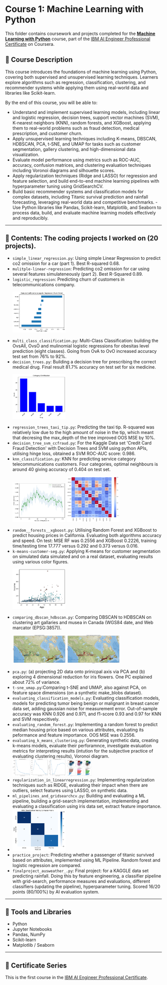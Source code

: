 # Course 1: Machine Learning with Python

This folder contains coursework and projects completed for the **[Machine Learning with Python](https://www.coursera.org/learn/machine-learning-with-python?specialization=ai-engineer)** course, part of the [IBM AI Engineer Professional Certificate](https://www.coursera.org/professional-certificates/ai-engineer) on Coursera.

## 🧠 Course Description

This course introduces the foundations of machine learning using Python, covering both supervised and unsupervised learning techniques. Learners explore algorithms such as regression, classification, clustering, and recommender systems while applying them using real-world data and libraries like Scikit-learn.

By the end of this course, you will be able to:

- Understand and implement supervised learning models, including linear and logistic regression, decision trees, support vector machines (SVM), K-nearest neighbors (KNN), random forests, and XGBoost, applying them to real-world problems such as fraud detection, medical prescription, and customer churn.
- Apply unsupervised learning techniques including K-means, DBSCAN, HDBSCAN, PCA, t-SNE, and UMAP for tasks such as customer segmentation, gallery clustering, and high-dimensional data visualization.
- Evaluate model performance using metrics such as ROC-AUC, accuracy, confusion matrices, and clustering evaluation techniques including Voronoi diagrams and silhouette scores.
- Apply regularization techniques (Ridge and LASSO) for regression and feature selection, and build end-to-end machine learning pipelines with hyperparameter tuning using GridSearchCV.
- Build basic recommender systems and classification models for complex datasets, including Titanic survival prediction and rainfall forecasting, leveraging real-world data and competitive benchmarks.
-Use Python libraries like Pandas, Scikit-learn, Matplotlib, and Seaborn to process data, build, and evaluate machine learning models effectively and reproducibly.

---

## 📂 Contents: The coding projects I worked on (20 projects).

- `simple_linear_regression.py`: Using simple Linear Regression to predict co2 omission for a car (part 1). Best R-squared 0.68.
- `mulitple-linear-regression`: Predicting co2 omission for car using several features simulateneously (part 2). Best R-Squared 0.89. 
- `logistic_regression`: Predicting churn of customers in telecommunications company.<p>
   <img src="Images/feature_importance.png" alt="Churn_importances" width="170"/> 
- `multi_class_classification.py`: Multi-Class Classification: building the OvsAll, OvsO and mulinomial logistic regressions for obesitas level prediction (eight classes). Going from OvA to OvO increased accuracy test set from 76% to 92%.
- `decision_trees.py`: Building a decision tree for prescribing the correct medical drug. Final result 81.7% accuracy on test set for six medicine.<p>
   <img src="Images/decision_trees_new.png" alt="Distribution drug" width="170"/> 
- `regression_trees_taxi_tip.py`: Predicting the taxi tip. R-squared was relatively low due to the high amount of noise in the tip, which meant that decresing the max_depth of the tree improved OOS MSE by 10%. 
- `decision_tree_svm_ccfraud.py`: For the Kaggle Data set 'Credit Card Fraud Detection' with Decision Trees and SVM using python APIs, utilising hinge loss, obtained a SVM ROC-AUC score: 0.986.
- `knn_classification.py`: KNN for predicting service category telecommunications customers. Four categories, optimal neighbours is around 40 giving accuracy of 0.404 on test set. <p>
  <img src="Images/hyperparam.png" alt="Number of Neighbours" width="170"/> <img src="Images/variables.png" alt="Correlation Matrix" width="170"/> 
- `random__forests__xgboost.py`: Utilising Random Forest and XGBoost to predict housing prices in California. Evaluating both algorithms accuracy and speed. On test: MSE RF was 0.2556 and XGBoost 0.2226, training time/testing time 17.777 versus 0.292 and 0.373 versus 0.016.
- `k-means-customer-seg.py`: Applying K-means for customer segmentation on simulated data simulated and on a real dataset, evaluating results using various color figures. <p>
  <img src="Images/Education_Age_Income.png" alt="Size of dot is education level (bigger is higher)" width="170"/> 
- `comparing_dbscan_hdbscan.py`: Comparing DBSCAN to HDBSCAN on clustering art gallaries and musea in Canada (WGS84 date, and Web marcator (EPSG:3857)). <p>
   <img src="Images/DBSCAN.png" alt="DBSCAN" width="170"/> <img src="Images/HDBSCAN.png" alt="HDBSCAN" width="170"/> 
- `pca.py`: (a) projecting 2D data onto prinicpal axis via PCA and (b) exploring 4 dimensional reduction for iris flowers. One PC explained about 72% of variance.
- `t-sne_umap.py`:Comparing t-SNE and UMAP, also against PCA, on feature space dimensions (on a synthetic make_blobs dataset).
- `evaluating_classification_models.py`: Evaluating classification models, models for predicting tumor being benign or malignant in breast cancer data set, adding gaussian noise for measurement error. Out-of-sample accuracy was KNN 0.926 and 0.971, and f1-score 0.93 and 0.97 for KNN and SVM respecitively.
- `evaluating_random_forest.py`: Implementing a random forest to predict median housing price based on various attributes, evaluating its peformance and feature importance. OOS MSE was 0.2556.
- `evaluating_k_means_clustering.py`: Generating synthetic data, creating k-means models, evaluate their perforamnce, investigate evaluation metrics for interpreting results (intution for the subjective practice of evaluating clustering results), Voronoi diagram.
   <img src="Images/Hyperparam_Tune.png" alt="hyperparamter tuning scores" width="170"/> <img src="Images/hyperhyper.png" alt="Different Cluster Result Comparison" width="80"/> 
- `regularization_in_linearregression.py`: Implementing regularization techniques such as RIDGE, evaluating their impact when there are outliers, select features using LASSO, on synthetic data.
- `ml_pipelines_and_gridsearchcv.py`: Building and evaluating a ML pipeline, building a grid-search implementation, implementing and evaluating a classification using iris data set, extract feature importance.
- <img src="Images/confusion.png" alt="confusion matrix of best KNN model" width="170"/>
- `practice_project`: Predicting whether a passenger of titanic survived based on attributes, implemented using ML Pipeline. Random forest and logistic regression are compared.
- `finalproject_ausweather_.py`: Final project: for a KAGGLE data set predicting rainfall. Doing this by feature engineering, a classifier pipeline with grid-search, performance measures and evaluations, different classifiers (updating the pipeline), hyperparameter tuning. Scored 16/20 points (80/100%) by AI evaluation system.




---

## 🔧 Tools and Libraries

- Python
- Jupyter Notebooks
- Pandas, NumPy
- Scikit-learn
- Matplotlib / Seaborn

---

## 📌 Certificate Series

This is the first course in the [IBM AI Engineer Professional Certificate](https://www.coursera.org/professional-certificates/ai-engineer).


